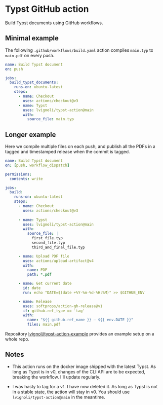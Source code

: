 # Typst GitHub action

Build Typst documents using GitHub workflows.

## Minimal example

The following `.github/workflows/build.yaml` action compiles `main.typ` to `main.pdf` on every push.

```yaml
name: Build Typst document
on: push

jobs:
  build_typst_documents:
    runs-on: ubuntu-latest
    steps:
      - name: Checkout
        uses: actions/checkout@v3
      - name: Typst
        uses: lvignoli/typst-action@main
        with:
          source_file: main.typ
```

## Longer example

Here we compile multiple files on each push, and publish all the PDFs in a tagged and timestamped release when the commit is tagged.

```yaml
name: Build Typst document
on: [push, workflow_dispatch]

permissions:
  contents: write

jobs:
  build:
    runs-on: ubuntu-latest
    steps:
      - name: Checkout
        uses: actions/checkout@v3
        
      - name: Typst
        uses: lvignoli/typst-action@main
        with:
          source_file: |
            first_file.typ
            second_file.typ
            third_and_final_file.typ

      - name: Upload PDF file
        uses: actions/upload-artifact@v4
        with:
          name: PDF
          path: *.pdf

      - name: Get current date
        id: date
        run: echo "DATE=$(date +%Y-%m-%d-%H:%M)" >> $GITHUB_ENV

      - name: Release
        uses: softprops/action-gh-release@v1
        if: github.ref_type == 'tag'
        with:
          name: "${{ github.ref_name }} — ${{ env.DATE }}"
          files: main.pdf

```

Repository [lvignoli/typst-action-example](https://github.com/lvignoli/typst-action-example) provides an example setup on a whole repo.

## Notes

- This action runs on the docker image shipped with the latest Typst.
  As long as Typst is in v0, changes of the CLI API are to be expected, breaking the workflow.
  I'll update regularly.

- I was hasty to tag for a v1. I have now deleted it.
  As long as Typst is not in a stable state, the action will stay in v0.
  You should use `lvignoli/typst-action@main` in the meantime.
